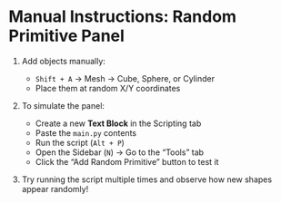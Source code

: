 # Manual Instructions: Random Primitive Panel

1. Add objects manually:
   - `Shift + A` → Mesh → Cube, Sphere, or Cylinder
   - Place them at random X/Y coordinates

2. To simulate the panel:
   - Create a new **Text Block** in the Scripting tab
   - Paste the `main.py` contents
   - Run the script (`Alt + P`)
   - Open the Sidebar (`N`) → Go to the “Tools” tab
   - Click the “Add Random Primitive” button to test it

3. Try running the script multiple times and observe how new shapes appear randomly!
